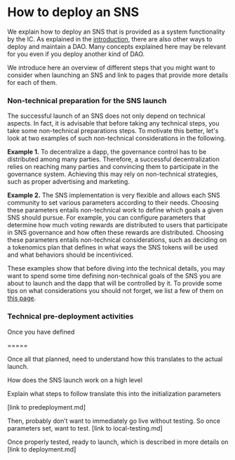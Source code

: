 # How to deploy an SNS

We explain how to deploy an SNS that is provided as a 
system functionality by the IC.
As explained in the [introduction](sns.md), there are also other 
ways to deploy and maintain a DAO. Many concepts explained here may be 
relevant for you even if you deploy another kind of DAO.

We introduce here an overview of different steps that you might want to 
consider when launching an SNS and link to pages that provide
more details for each of them. 

### Non-technical preparation for the SNS launch
The successful launch of an SNS does not only depend on technical
aspects. 
In fact, it is advisable that before taking any technical steps, 
you take some non-technical preparations steps. 
To motivate this better, let's look at two examples of such non-technical
considerations in the following.

**Example 1.** 
To decentralize a dapp, the governance control has to be distributed 
among many parties. Therefore, a successful decentralization relies on
reaching many parties and convincing them to participate in the 
governance system. Achieving this may rely on non-technical strategies,
such as proper advertising and marketing.

**Example 2.**
The SNS implementation is very flexible and allows each SNS
community to set various parameters according to their needs.
Choosing these parameters entails non-technical work to define
which goals a given SNS should pursue.
For example, you can configure parameters that determine how much
voting rewards are distributed to users that participate in SNS 
governance and how often these rewards are distributed.
Choosing these parameters entails non-technical considerations,
such as deciding on a tokenomics plan that defines in what ways
the SNS tokens will be used and what behaviors should be incentiviced.

These examples show that before diving into the technical details, you 
may want to spend some time defining non-technical goals of the SNS you
are about to launch and the dapp that will be controlled by it.
To provide some tips on what considerations you should not forget,
we list a few of them on [this page](TODO).

### Technical pre-deployment activities
Once you have defined 

=====

Once all that planned, need to understand how this translates to 
the actual launch.

How does the SNS launch work on a high level

Explain what steps to follow translate this into the initialization
parameters

[link to predeployment.md]

Then, probably don’t want to immediately go live without testing.
So once parameters set, want to test. [link to local-testing.md]

Once properly tested, ready to launch, which is described in more
details on [link to deployment.md]